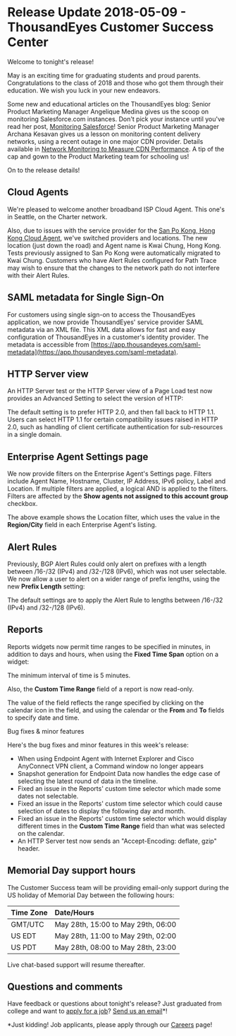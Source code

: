# Release Update 2018-05-09 - ThousandEyes Customer Success Center

Welcome to tonight's release!

May is an exciting time for graduating students and proud parents. Congratulations to the class of 2018 and those who got them through their education. We wish you luck in your new endeavors.

Some new and educational articles on the ThousandEyes blog: Senior Product Marketing Manager Angelique Medina gives us the scoop on monitoring Salesforce.com instances. Don't pick your instance until you've read her post, [Monitoring Salesforce](https://blog.thousandeyes.com/monitoring-salesforce/)! Senior Product Marketing Manager Archana Kesavan gives us a lesson on monitoring content delivery networks, using a recent outage in one major CDN provider. Details available in [Network Monitoring to Measure CDN Performance](https://blog.thousandeyes.com/network-monitoring-measure-cdn-performance/). A tip of the cap and gown to the Product Marketing team for schooling us!

On to the release details!

## Cloud Agents

We're pleased to welcome another broadband ISP Cloud Agent. This one's in Seattle, on the Charter network.

Also, due to issues with the service provider for the [San Po Kong, Hong Kong Cloud Agent](https://success.thousandeyes.com/PublicArticlePage?articleIdParam=kA044000000Q0gECAS), we've switched providers and locations. The new location \(just down the road\) and Agent name is Kwai Chung, Hong Kong. Tests previously assigned to San Po Kong were automatically migrated to Kwai Chung. Customers who have Alert Rules configured for Path Trace may wish to ensure that the changes to the network path do not interfere with their Alert Rules.

## SAML metadata for Single Sign-On

For customers using single sign-on to access the ThousandEyes application, we now provide ThousandEyes' service provider SAML metadata via an XML file. This XML data allows for fast and easy configuration of ThousandEyes in a customer's identity provider. The metadata is accessible from [https://app.thousandeyes.com/saml-metadata](https://app.thousandeyes.com/saml-metadata).

## HTTP Server view

An HTTP Server test or the HTTP Server view of a Page Load test now provides an Advanced Setting to select the version of HTTP:

The default setting is to prefer HTTP 2.0, and then fall back to HTTP 1.1. Users can select HTTP 1.1 for certain compatibility issues raised in HTTP 2.0, such as handling of client certificate authentication for sub-resources in a single domain.

## Enterprise Agent Settings page

We now provide filters on the Enterprise Agent's Settings page. Filters include Agent Name, Hostname, Cluster, IP Address, IPv6 policy, Label and Location. If multiple filters are applied, a logical AND is applied to the filters. Filters are affected by the **Show agents not assigned to this account group** checkbox.

The above example shows the Location filter, which uses the value in the **Region/City** field in each Enterprise Agent's listing.

## Alert Rules

Previously, BGP Alert Rules could only alert on prefixes with a length between /16-/32 \(IPv4\) and /32-/128 \(IPv6\), which was not user selectable. We now allow a user to alert on a wider range of prefix lengths, using the new **Prefix Length** setting:

The default settings are to apply the Alert Rule to lengths between /16-/32 \(IPv4\) and /32-/128 \(IPv6\).

## Reports

Reports widgets now permit time ranges to be specified in minutes, in addition to days and hours, when using the **Fixed Time Span** option on a widget:

The minimum interval of time is 5 minutes.

Also, the **Custom Time Range** field of a report is now read-only.

The value of the field reflects the range specified by clicking on the calendar icon in the field, and using the calendar or the **From** and **To** fields to specify date and  time. 

Bug fixes & minor features

Here's the bug fixes and minor features in this week's release:

* When using Endpoint Agent with Internet Explorer and Cisco AnyConnect VPN client, a Command window no longer appears
* Snapshot generation for Endpoint Data now handles the edge case of selecting the latest round of data in the timeline.
* Fixed an issue in the Reports' custom time selector which made some dates not selectable.
* Fixed an issue in the Reports' custom time selector which could cause selection of dates to display the following day and month.
* Fixed an issue in the Reports' custom time selector which would display different times in the **Custom Time Range** field than what was selected on the calendar. 
* An HTTP Server test now sends an "Accept-Encoding: deflate, gzip" header.

## Memorial Day support hours

The Customer Success team will be providing email-only support during the US holiday of Memorial Day between the following hours:

| Time Zone | Date/Hours |
| :--- | :--- |
| GMT/UTC | May 28th, 15:00 to May 29th, 06:00 |
| US EDT | May 28th, 11:00 to May 29th, 02:00  |
| US PDT | May 28th, 08:00 to May 28th, 23:00  |

Live chat-based support will resume thereafter.

## Questions and comments

Have feedback or questions about tonight's release? Just graduated from college and want to [apply for a job](https://www.thousandeyes.com/careers)? [Send us an email](mailto:support@thousandeyes.com?subject=2018-05-09+Release+Update)\*!

\*Just kidding! Job applicants, please apply through our [Careers](https://www.thousandeyes.com/careers) page!

